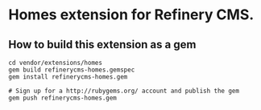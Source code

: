 # Homes extension for Refinery CMS.

## How to build this extension as a gem

    cd vendor/extensions/homes
    gem build refinerycms-homes.gemspec
    gem install refinerycms-homes.gem

    # Sign up for a http://rubygems.org/ account and publish the gem
    gem push refinerycms-homes.gem
